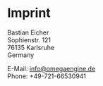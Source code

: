 # Imprint

Bastian Eicher  
Sophienstr. 121  
76135 Karlsruhe  
Germany

E-Mail: info@omegaengine.de  
Phone: +49-721-66530941
